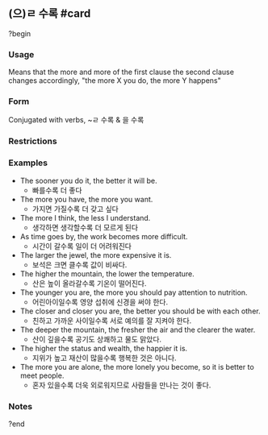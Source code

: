 ## (으)ㄹ 수록 #card
?begin
### Usage
Means that the more and more of the first clause the second clause changes accordingly, "the more X you do, the more Y happens"
### Form
Conjugated with verbs, ~ㄹ 수록 & 을 수록
### Restrictions
### Examples
* The sooner you do it, the better it will be.
	* 빠를수록 더 좋다
* The more you have, the more you want.
	* 가지면 가질수록 더 갖고 싶다
* The more I think, the less I understand.
	* 생각하면 생각할수록 더 모르게 된다
* As time goes by, the work becomes more difficult.
	* 시간이 갈수록 일이 더 어려워진다
* The larger the jewel, the more expensive it is.
	* 보석은 크면 클수록 값이 비싸다.
* The higher the mountain, the lower the temperature.
	* 산은 높이 올라갈수록 기온이 떨어진다.
* The younger you are, the more you should pay attention to nutrition.
	* 어린아이일수록 영양 섭취에 신경을 써야 한다.
* The closer and closer you are, the better you should be with each other.
	* 친하고 가까운 사이일수록 서로 예의를 잘 지켜야 한다.
* The deeper the mountain, the fresher the air and the clearer the water.
	* 산이 깊을수록 공기도 상쾌하고 물도 맑았다.
* The higher the status and wealth, the happier it is.
	* 지위가 높고 재산이 많을수록 행복한 것은 아니다.
* The more you are alone, the more lonely you become, so it is better to meet people.
	* 혼자 있을수록 더욱 외로워지므로 사람들을 만나는 것이 좋다.
### Notes
?end

